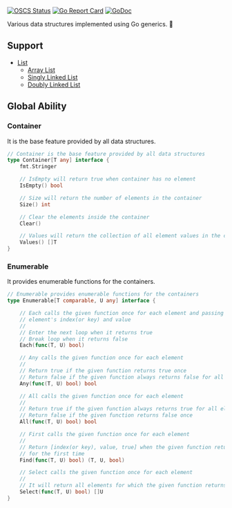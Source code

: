 [![OSCS Status](https://www.oscs1024.com/platform/badge/wwwangxc/container.svg?size=small)](https://www.murphysec.com/dr/aDgidkK7d72WfN9WRi)
[![Go Report Card](https://goreportcard.com/badge/github.com/wwwangxc/container)](https://goreportcard.com/report/github.com/wwwangxc/container)
[![GoDoc](https://pkg.go.dev/badge/github.com/wwwangxc/container?status.svg)](https://pkg.go.dev/github.com/wwwangxc/container)

Various data structures implemented using Go generics. 🤗

## Support

- [List](doc/list.md#list)
  - [Array List](doc/list.md#array-list)
  - [Singly Linked List](doc/list.md#singly-linked-list)
  - [Doubly Linked List](doc/list.md#doubly-linked-list)

## Global Ability

### Container

It is the base feature provided by all data structures.

```go
// Container is the base feature provided by all data structures
type Container[T any] interface {
	fmt.Stringer

	// IsEmpty will return true when container has no element
	IsEmpty() bool

	// Size will return the number of elements in the container
	Size() int

	// Clear the elements inside the container
	Clear()

	// Values will return the collection of all element values in the container
	Values() []T
}
```

### Enumerable

It provides enumerable functions for the containers.

```go
// Enumerable provides enumerable functions for the containers
type Enumerable[T comparable, U any] interface {

	// Each calls the given function once for each element and passing that
	// element's index(or key) and value
	//
	// Enter the next loop when it returns true
	// Break loop when it returns false
	Each(func(T, U) bool)

	// Any calls the given function once for each element
	//
	// Return true if the given function returns true once
	// Return false if the given function always returns false for all elements
	Any(func(T, U) bool) bool

	// All calls the given function once for each element
	//
	// Return true if the given function always returns true for all elements
	// Return false if the given function returns false once
	All(func(T, U) bool) bool

	// First calls the given function once for each element
	//
	// Return [index(or key), value, true] when the given function return true
	// for the first time
	Find(func(T, U) bool) (T, U, bool)

	// Select calls the given function once for each element
	//
	// It will return all elements for which the given function returns true
	Select(func(T, U) bool) []U
}
```
